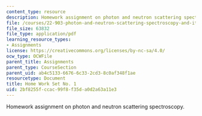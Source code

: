 ```yaml
---
content_type: resource
description: Homework assignment on photon and neutron scattering spectroscopy.
file: /courses/22-903-photon-and-neutron-scattering-spectroscopy-and-its-applications-in-condensed-matter-spring-2005/2bf8255fccac99f8f35da0d2a63a11e3_22_903_hw_1_051.pdf
file_size: 63832
file_type: application/pdf
learning_resource_types:
- Assignments
license: https://creativecommons.org/licenses/by-nc-sa/4.0/
ocw_type: OCWFile
parent_title: Assignments
parent_type: CourseSection
parent_uid: ab4c5133-6676-6c33-2cd3-8c0af348f1ae
resourcetype: Document
title: Home Work Set No. 1
uid: 2bf8255f-ccac-99f8-f35d-a0d2a63a11e3
---
```

Homework assignment on photon and neutron scattering spectroscopy.